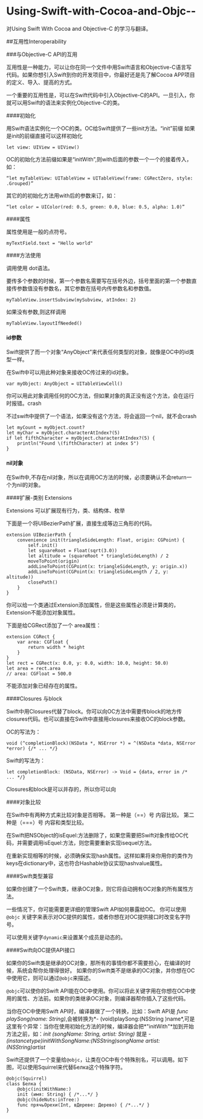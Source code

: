 # Using-Swift-with-Cocoa-and-Objc--
对Using Swift With Cocoa and Objective-C 的学习与翻译。


##互用性Interoperability

###与Objective-C API的互用

互用性是一种能力，可以让你在同一个文件中用Swift语言和Objective-C语言写代码。如果你想引入Swift到你的开发项目中，你最好还是先了解Cocoa APP项目的定义、导入、提高的方式。

一个重要的互用性是，可以在Swift代码中引入Objective-C的API。一旦引入，你就可以用Swift的语法来实例化Objective-C的类。

####初始化

用Swift语法实例化一个OC的类。OC给Swift提供了一些init方法。“init”前缀
如果是init的前缀直接可以这样初始化

	let view: UIView = UIView()
	
OC的初始化方法前缀如果是“initWith”,则with后面的参数一个一个的接着传入，如：

	“let myTableView: UITableView = UITableView(frame: CGRectZero, style: .Grouped)”

其它的的初始化方法用with后的参数来订，如：

	“let color = UIColor(red: 0.5, green: 0.0, blue: 0.5, alpha: 1.0)”

####属性

属性使用是一般的点符号。

	myTextField.text = "Hello world"
	
####方法使用

调用使用 dot语法。

要传多个参数的时候，第一个参数名需要写在括号外边，括号里面的第一个参数直接传参数值没有参数名，其它参数在括号内传参数名和参数值。

	myTableView.insertSubview(mySubview, atIndex: 2)
	
如果没有参数,则这样调用

	myTableView.layoutIfNeeded()
	
	
#### id参数

Swift提供了而一个对象“AnyObject”来代表任何类型的对象，就像是OC中的id类型一样。

在Swift中可以用此种对象来接收OC传过来的id对象。

	var myObject: AnyObject = UITableViewCell()

你可以用此对象调用任何的OC方法，但如果对象的真正没有这个方法，会在运行时报错。crash

不过swift中提供了一个语法，如果没有这个方法，将会返回一个nil，就不会crash
	
	let myCount = myObject.count?
	let myChar = myObject.characterAtIndex?(5)
	if let fifthCharacter = myObject.characterAtIndex?(5) {
	    println("Found \(fifthCharacter) at index 5")
	}
	
#### nil对象

在Swift中,不存在nil对象，所以在调用OC方法的时候，必须要确认不会return一个为nil的对象。

####扩展-类别 Extensions

Extensions 可以扩展现有行为，类、结构体、枚举

下面是一个将UIBezierPath扩展，直接生成等边三角形的代码。

	extension UIBezierPath {
	    convenience init(triangleSideLength: Float, origin: CGPoint) {
	        self.init()
	        let squareRoot = Float(sqrt(3.0))
	        let altitude = (squareRoot * triangleSideLength) / 2
	        moveToPoint(origin)
	        addLineToPoint(CGPoint(x: triangleSideLength, y: origin.x))
	        addLineToPoint(CGPoint(x: triangleSideLength / 2, y: altitude))
	        closePath()
	    }
	}

你可以给一个类通过Extension添加属性，但是这些属性必须是计算类的，Extension不能添加对象属性。
	
下面是给CGRect添加了一个 area属性：

	extension CGRect {
	    var area: CGFloat {
	        return width * height
	    }
	}
	let rect = CGRect(x: 0.0, y: 0.0, width: 10.0, height: 50.0)
	let area = rect.area
	// area: CGFloat = 500.0

	
不能添加对象已经存在的属性。

####Closures 与block

Swift中用Closures代替了block。你可以向OC方法中需要传block的地方传closures代码。也可以直接在Swift中直接用closures来接收OC的block参数。

OC的写法为：

	void (^completionBlock)(NSData *, NSError *) = ^(NSData *data, NSError *error) {/* ... */}

Swift的写法为：

	let completionBlock: (NSData, NSError) -> Void = {data, error in /* ... */}
	
Closures和block是可以并存的，所以你可以向
	
####对象比较

在Swift中有两种方式来比较对象是否相等。
第一种是（==）号 内容比较。
第二种是（===）号 内容和类型比较。

在Swift把NSObject的isEquel:方法删除了，如果您需要把Swift对象传给OC代码，并需要调用isEquel:方法，则您需要重新实现isequel方法。
	
在重新实现相等的时候，必须确保实现hash属性。这样如果将来你用你的类作为keys在dictionary中，这也符合Hashable协议实现hashvalue属性。

####Swift类型兼容

如果你创建了一个Swift类，继承OC对象，则它将自动拥有OC对象的所有属性方法。

一些情况下，你可能需要更详细的管理Swift API如何暴露给OC。
你可以使用`@objc`	关键字来表示对OC提供的属性，或者你想在对OC提供接口时改变名字符号。

可以使用关键字`dynamic`来设置某个成员是动态的。

####Swift向OC提供API接口

如果你的Swift类是继承的OC对象，那所有的事情你都不需要担心，在编译的时候，系统会帮你处理得很好。
如果你的Swift类不是继承的OC对象，并你想在OC中使用它，则可以通过`@objc`来描述。

`@objc`可以使你的Swift API能在OC中使用。你可以将此关键字用在你想在OC中使用的属性、方法前。如果你的类继承OC对象，则编译器帮你插入了这些代码。

当你在OC中使用Swift API时，编译器做了一个转换，比如：Swift API是 *func playSong(name: String)*,会被转换为*- (void)playSong:(NSString )name*,可是这里有个异常：当你在使用初始化方法的时候，编译器会把*"initWith"*加到开始方法之前，如：*init (songName: String, artist: String)* 就是 *-(instancetype)initWithSongName:(NSString)songName artist:(NSString)artist*

Swift还提供了一个变量给`@objc`，让类在OC中有个特殊别名，可以调用。如下图，可以使用Squirrel来代替Белка这个特殊字符。

	@objc(Squirrel)
	class Белка {
	    @objc(initWithName:)
	    init (имя: String) { /*...*/ }
	    @objc(hideNuts:inTree:)
	    func прячьОрехи(Int, вДереве: Дерево) { /*...*/ }
	}
